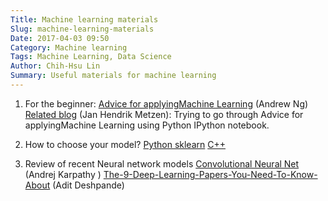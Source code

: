 ```yaml
---
Title: Machine learning materials
Slug: machine-learning-materials
Date: 2017-04-03 09:50
Category: Machine learning
Tags: Machine Learning, Data Science
Author: Chih-Hsu Lin
Summary: Useful materials for machine learning
---
```


1. For the beginner:
[Advice for applyingMachine Learning](https://see.stanford.edu/materials/aimlcs229/ML-advice.pdf) (Andrew Ng)
[Related blog](https://jmetzen.github.io/2015-01-29/ml_advice.html) (Jan Hendrik Metzen): Trying to go through Advice for applyingMachine Learning using Python IPython notebook.

2. How to choose your model?
[Python sklearn](http://scikit-learn.org/stable/tutorial/machine_learning_map/)
[C++](http://dlib.net/ml_guide.svg)

3. Review of recent Neural network models
[Convolutional Neural Net](http://cs231n.github.io/convolutional-networks/) (Andrej Karpathy )
[The-9-Deep-Learning-Papers-You-Need-To-Know-About](https://adeshpande3.github.io/adeshpande3.github.io/The-9-Deep-Learning-Papers-You-Need-To-Know-About.html) (Adit Deshpande)